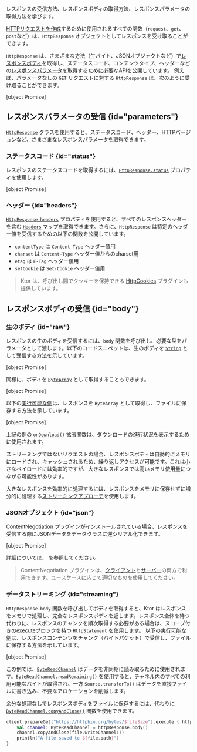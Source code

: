 [//]: # (title: レスポンスの受信)

<show-structure for="chapter" depth="2"/>

<link-summary>
レスポンスの受信方法、レスポンスボディの取得方法、レスポンスパラメータの取得方法を学びます。
</link-summary>

[HTTPリクエストを作成](client-requests.md)するために使用されるすべての関数（`request`、`get`、`post`など）は、`HttpResponse` オブジェクトとしてレスポンスを受け取ることができます。

`HttpResponse` は、さまざまな方法（生バイト、JSONオブジェクトなど）で[レスポンスボディ](#body)を取得し、ステータスコード、コンテンツタイプ、ヘッダーなどの[レスポンスパラメータ](#parameters)を取得するために必要なAPIを公開しています。
例えば、パラメータなしの `GET` リクエストに対する `HttpResponse` は、次のように受け取ることができます。

[object Promise]

## レスポンスパラメータの受信 {id="parameters"}

[`HttpResponse`](https://api.ktor.io/ktor-client/ktor-client-core/io.ktor.client.statement/-http-response/index.html) クラスを使用すると、ステータスコード、ヘッダー、HTTPバージョンなど、さまざまなレスポンスパラメータを取得できます。

### ステータスコード {id="status"}

レスポンスのステータスコードを取得するには、[`HttpResponse.status`](https://api.ktor.io/ktor-client/ktor-client-core/io.ktor.client.statement/-http-response/status.html) プロパティを使用します。

[object Promise]

### ヘッダー {id="headers"}

[`HttpResponse.headers`](https://api.ktor.io/ktor-client/ktor-client-core/io.ktor.client.statement/-http-response/index.html) プロパティを使用すると、すべてのレスポンスヘッダーを含む [`Headers`](https://api.ktor.io/ktor-http/io.ktor.http/-headers/index.html) マップを取得できます。さらに、`HttpResponse` は特定のヘッダー値を受信するための以下の関数を公開しています。

*   `contentType` は `Content-Type` ヘッダー値用
*   `charset` は `Content-Type` ヘッダー値からのcharset用
*   `etag` は `E-Tag` ヘッダー値用
*   `setCookie` は `Set-Cookie` ヘッダー値用
  > Ktor は、呼び出し間でクッキーを保持できる [HttpCookies](client-cookies.md) プラグインも提供しています。

## レスポンスボディの受信 {id="body"}

### 生のボディ {id="raw"}

レスポンスの生のボディを受信するには、`body` 関数を呼び出し、必要な型をパラメータとして渡します。以下のコードスニペットは、生のボディを [`String`](https://kotlinlang.org/api/latest/jvm/stdlib/kotlin/-string/) として受信する方法を示しています。

[object Promise]

同様に、ボディを [`ByteArray`](https://kotlinlang.org/api/latest/jvm/stdlib/kotlin/-byte-array/) として取得することもできます。

[object Promise]

以下の[実行可能な例](https://github.com/ktorio/ktor-documentation/tree/%ktor_version%/codeSnippets/snippets/client-download-file)は、レスポンスを `ByteArray` として取得し、ファイルに保存する方法を示しています。

[object Promise]

上記の例の [`onDownload()`](https://api.ktor.io/ktor-client/ktor-client-core/io.ktor.client.plugins/on-download.html) 拡張関数は、ダウンロードの進行状況を表示するために使用されます。

ストリーミングではないリクエストの場合、レスポンスボディは自動的にメモリにロードされ、キャッシュされるため、繰り返しアクセスが可能です。これは小さなペイロードには効率的ですが、大きなレスポンスでは高いメモリ使用量につながる可能性があります。

大きなレスポンスを効率的に処理するには、レスポンスをメモリに保存せずに増分的に処理する[ストリーミングアプローチ](#streaming)を使用します。

### JSONオブジェクト {id="json"}

[ContentNegotiation](client-serialization.md) プラグインがインストールされている場合、レスポンスを受信する際にJSONデータをデータクラスに逆シリアル化できます。

[object Promise]

詳細については、[](client-serialization.md#receive_send_data) を参照してください。

> ContentNegotiation プラグインは、[クライアント](client-serialization.md)と[サーバー](server-serialization.md)の両方で利用できます。ユースケースに応じて適切なものを使用してください。

### データストリーミング {id="streaming"}

`HttpResponse.body` 関数を呼び出してボディを取得すると、Ktor はレスポンスをメモリで処理し、完全なレスポンスボディを返します。レスポンス全体を待つ代わりに、レスポンスのチャンクを順次取得する必要がある場合は、スコープ付きの[execute](https://api.ktor.io/ktor-client/ktor-client-core/io.ktor.client.statement/-http-statement/execute.html)ブロックを持つ `HttpStatement` を使用します。
以下の[実行可能な例](https://github.com/ktorio/ktor-documentation/tree/%ktor_version%/codeSnippets/snippets/client-download-streaming)は、レスポンスコンテンツをチャンク（バイトパケット）で受信し、ファイルに保存する方法を示しています。

[object Promise]

この例では、[`ByteReadChannel`](https://api.ktor.io/ktor-io/io.ktor.utils.io/-byte-read-channel/index.html) はデータを非同期に読み取るために使用されます。`ByteReadChannel.readRemaining()` を使用すると、チャネル内のすべての利用可能なバイトが取得され、一方 `Source.transferTo()` はデータを直接ファイルに書き込み、不要なアロケーションを削減します。

余分な処理なしでレスポンスボディをファイルに保存するには、代わりに [`ByteReadChannel.copyAndClose()`](https://api.ktor.io/ktor-io/io.ktor.utils.io/copy-and-close.html) 関数を使用できます。

```Kotlin
client.prepareGet("https://httpbin.org/bytes/$fileSize").execute { httpResponse ->
    val channel: ByteReadChannel = httpResponse.body()
    channel.copyAndClose(file.writeChannel())
    println("A file saved to ${file.path}")
}